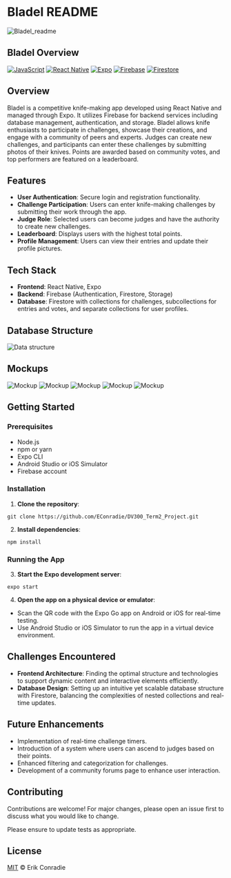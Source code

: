# Bladel README

![Bladel_readme](https://github.com/EConradie/DV300_Term2_Project/blob/main/assets/images/ReadMeImage.png?raw=true)

## Bladel Overview

[![JavaScript](https://img.shields.io/badge/JavaScript-F7DF1E?style=for-the-badge&logo=javascript&logoColor=black)](https://developer.mozilla.org/en-US/docs/Web/JavaScript)
[![React Native](https://img.shields.io/badge/React_Native-61DAFB?style=for-the-badge&logo=react&logoColor=white)](https://reactnative.dev/)
[![Expo](https://img.shields.io/badge/Expo-000020?style=for-the-badge&logo=expo&logoColor=white)](https://expo.dev/)
[![Firebase](https://img.shields.io/badge/Firebase-FFCA28?style=for-the-badge&logo=firebase&logoColor=black)](https://firebase.google.com/)
[![Firestore](https://img.shields.io/badge/Firestore-FFCA28?style=for-the-badge&logo=firebase&logoColor=black)](https://firebase.google.com/products/firestore)

## Overview

Bladel is a competitive knife-making app developed using React Native and managed through Expo. It utilizes Firebase for backend services including database management, authentication, and storage. Bladel allows knife enthusiasts to participate in challenges, showcase their creations, and engage with a community of peers and experts. Judges can create new challenges, and participants can enter these challenges by submitting photos of their knives. Points are awarded based on community votes, and top performers are featured on a leaderboard.

## Features

- **User Authentication**: Secure login and registration functionality.
- **Challenge Participation**: Users can enter knife-making challenges by submitting their work through the app.
- **Judge Role**: Selected users can become judges and have the authority to create new challenges.
- **Leaderboard**: Displays users with the highest total points.
- **Profile Management**: Users can view their entries and update their profile pictures.

## Tech Stack

- **Frontend**: React Native, Expo
- **Backend**: Firebase (Authentication, Firestore, Storage)
- **Database**: Firestore with collections for challenges, subcollections for entries and votes, and separate collections for user profiles.

## Database Structure

![Data structure](https://github.com/EConradie/DV300_Term2_Project/blob/main/assets/readme/datastructure.png?raw=true)

## Mockups

![Mockup](https://github.com/EConradie/DV300_Term2_Project/blob/main/assets/readme/mockup.png?raw=true)
![Mockup](https://github.com/EConradie/DV300_Term2_Project/blob/main/assets/readme/mockup2.png?raw=true)
![Mockup](https://github.com/EConradie/DV300_Term2_Project/blob/main/assets/readme/mockup3.png?raw=true)
![Mockup](https://github.com/EConradie/DV300_Term2_Project/blob/main/assets/readme/mockup4.png?raw=true)
![Mockup](https://github.com/EConradie/DV300_Term2_Project/blob/main/assets/readme/mockup5.png?raw=true)




## Getting Started

### Prerequisites

- Node.js
- npm or yarn
- Expo CLI
- Android Studio or iOS Simulator
- Firebase account

### Installation

1. **Clone the repository**:
```
git clone https://github.com/EConradie/DV300_Term2_Project.git
```

2. **Install dependencies**:
```
npm install
```
### Running the App

3. **Start the Expo development server**:
```
expo start
```
4. **Open the app on a physical device or emulator**:
- Scan the QR code with the Expo Go app on Android or iOS for real-time testing.
- Use Android Studio or iOS Simulator to run the app in a virtual device environment.

## Challenges Encountered

- **Frontend Architecture**: Finding the optimal structure and technologies to support dynamic content and interactive elements efficiently.
- **Database Design**: Setting up an intuitive yet scalable database structure with Firestore, balancing the complexities of nested collections and real-time updates.

## Future Enhancements

- Implementation of real-time challenge timers.
- Introduction of a system where users can ascend to judges based on their points.
- Enhanced filtering and categorization for challenges.
- Development of a community forums page to enhance user interaction.

## Contributing

Contributions are welcome! For major changes, please open an issue first to discuss what you would like to change.

Please ensure to update tests as appropriate.

## License

[MIT](LICENSE) © Erik Conradie
